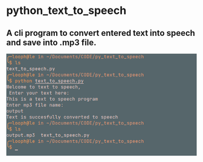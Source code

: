 # python_text_to_speech
A cli program to convert entered text into speech and save into .mp3 file.
---
![image](text_to_speech_Ss.png)
